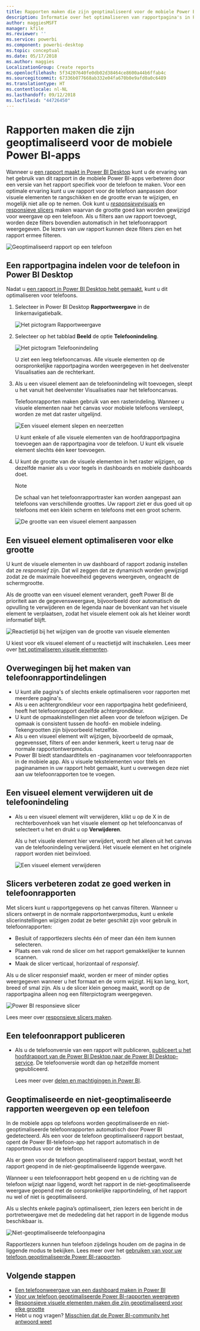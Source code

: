 ```yaml
---
title: Rapporten maken die zijn geoptimaliseerd voor de mobiele Power BI-apps
description: Informatie over het optimaliseren van rapportpagina's in Power BI Desktop voor de mobiele Power BI-apps.
author: maggiesMSFT
manager: kfile
ms.reviewer: ''
ms.service: powerbi
ms.component: powerbi-desktop
ms.topic: conceptual
ms.date: 05/17/2018
ms.author: maggies
LocalizationGroup: Create reports
ms.openlocfilehash: 5f34207640fe0db02d38464ce8600a44b6ffab4c
ms.sourcegitcommit: 67336b077668ab332e04fa670b0e9afd0a0c6489
ms.translationtype: HT
ms.contentlocale: nl-NL
ms.lasthandoff: 09/12/2018
ms.locfileid: "44726450"
---
```

# <a name="create-reports-optimized-for-the-power-bi-phone-apps"></a>Rapporten maken die zijn geoptimaliseerd voor de mobiele Power BI-apps
Wanneer u [een rapport maakt in Power BI Desktop](desktop-report-view.md) kunt u de ervaring van het gebruik van dit rapport in de mobiele Power BI-apps verbeteren door een versie van het rapport specifiek voor de telefoon te maken. Voor een optimale ervaring kunt u uw rapport voor de telefoon aanpassen door visuele elementen te rangschikken en de grootte ervan te wijzigen, en mogelijk niet alle op te nemen. Ook kunt u [*responsieve*visuals](#optimize-a-visual-for-any-size) en [responsieve slicers](#enhance-slicers-to-to-work-well-in-phone-reports) maken waarvan de grootte goed kan worden gewijzigd voor weergave op een telefoon. Als u filters aan uw rapport toevoegt, worden deze filters bovendien automatisch in het telefoonrapport weergegeven. De lezers van uw rapport kunnen deze filters zien en het rapport ermee filteren.

![Geoptimaliseerd rapport op een telefoon](media/desktop-create-phone-report/desktop-create-phone-report-1.png)

## <a name="lay-out-a-report-page-for-the-phone-in-power-bi-desktop"></a>Een rapportpagina indelen voor de telefoon in Power BI Desktop
Nadat u [een rapport in Power BI Desktop hebt gemaakt](desktop-report-view.md), kunt u dit optimaliseren voor telefoons.

1. Selecteer in Power BI Desktop **Rapportweergave** in de linkernavigatiebalk.
   
    ![Het pictogram Rapportweergave](media/desktop-create-phone-report/desktop-create-phone-report-2.png)
2. Selecteer op het tabblad **Beeld** de optie **Telefoonindeling**.  
   
    ![Het pictogram Telefoonindeling](media/desktop-create-phone-report/desktop-create-phone-report-3.png)
   
    U ziet een leeg telefooncanvas. Alle visuele elementen op de oorspronkelijke rapportpagina worden weergegeven in het deelvenster Visualisaties aan de rechterkant.
3. Als u een visueel element aan de telefoonindeling wilt toevoegen, sleept u het vanuit het deelvenster Visualisaties naar het telefooncanvas.
   
    Telefoonrapporten maken gebruik van een rasterindeling. Wanneer u visuele elementen naar het canvas voor mobiele telefoons versleept, worden ze met dat raster uitgelijnd.
   
    ![Een visueel element slepen en neerzetten](media/desktop-create-phone-report/desktop-create-phone-report-4.gif)
   
    U kunt enkele of alle visuele elementen van de hoofdrapportpagina toevoegen aan de rapportpagina voor de telefoon. U kunt elk visuele element slechts één keer toevoegen.
4. U kunt de grootte van de visuele elementen in het raster wijzigen, op dezelfde manier als u voor tegels in dashboards en mobiele dashboards doet.
   
   > [!NOTE]
   > De schaal van het telefoonrapportraster kan worden aangepast aan telefoons van verschillende groottes. Uw rapport ziet er dus goed uit op telefoons met een klein scherm en telefoons met een groot scherm.
   > 
   > 
   
   ![De grootte van een visueel element aanpassen](media/desktop-create-phone-report/desktop-create-phone-report-5.gif)

## <a name="optimize-a-visual-for-any-size"></a>Een visueel element optimaliseren voor elke grootte
U kunt de visuele elementen in uw dashboard of rapport zodanig instellen dat ze *responsief* zijn. Dat wil zeggen dat ze dynamisch worden gewijzigd zodat ze de maximale hoeveelheid gegevens weergeven, ongeacht de schermgrootte. 

Als de grootte van een visueel element verandert, geeft Power BI de prioriteit aan de gegevensweergave, bijvoorbeeld door automatisch de opvulling te verwijderen en de legenda naar de bovenkant van het visuele element te verplaatsen, zodat het visuele element ook als het kleiner wordt informatief blijft.

![Reactietijd bij het wijzigen van de grootte van visuele elementen](media/desktop-create-phone-report/desktop-create-phone-report-6.gif)

U kiest voor elk visueel element of u reactietijd wilt inschakelen. Lees meer over [het optimaliseren visuele elementen](visuals/desktop-create-responsive-visuals.md).

## <a name="considerations-when-creating-phone-report-layouts"></a>Overwegingen bij het maken van telefoonrapportindelingen
* U kunt alle pagina's of slechts enkele optimaliseren voor rapporten met meerdere pagina's. 
* Als u een achtergrondkleur voor een rapportpagina hebt gedefinieerd, heeft het telefoonrapport dezelfde achtergrondkleur.
* U kunt de opmaakinstellingen niet alleen voor de telefoon wijzigen. De opmaak is consistent tussen de hoofd- en mobiele indeling. Tekengrootten zijn bijvoorbeeld hetzelfde.
* Als u een visueel element wilt wijzigen, bijvoorbeeld de opmaak, gegevensset, filters of een ander kenmerk, keert u terug naar de normale rapportontwerpmodus.
* Power BI biedt standaardtitels en -paginanamen voor telefoonrapporten in de mobiele app. Als u visuele tekstelementen voor titels en paginanamen in uw rapport hebt gemaakt, kunt u overwegen deze niet aan uw telefoonrapporten toe te voegen.     

## <a name="remove-a-visual-from-the-phone-layout"></a>Een visueel element verwijderen uit de telefoonindeling
* Als u een visueel element wilt verwijderen, klikt u op de X in de rechterbovenhoek van het visuele element op het telefooncanvas of selecteert u het en drukt u op **Verwijderen**.
  
   Als u het visuele element hier verwijdert, wordt het alleen uit het canvas van de telefoonindeling verwijderd. Het visuele element en het originele rapport worden niet beïnvloed.
  
   ![Een visueel element verwijderen](media/desktop-create-phone-report/desktop-create-phone-report-7.gif)

## <a name="enhance-slicers-to-work-well-in-phone-reports"></a>Slicers verbeteren zodat ze goed werken in telefoonrapporten
Met slicers kunt u rapportgegevens op het canvas filteren. Wanneer u slicers ontwerpt in de normale rapportontwerpmodus, kunt u enkele slicerinstellingen wijzigen zodat ze beter geschikt zijn voor gebruik in telefoonrapporten:

* Besluit of rapportlezers slechts één of meer dan één item kunnen selecteren.
* Plaats een vak rond de slicer om het rapport gemakkelijker te kunnen scannen.
* Maak de slicer verticaal, horizontaal of *responsief*. 

Als u de slicer responsief maakt, worden er meer of minder opties weergegeven wanneer u het formaat en de vorm wijzigt. Hij kan lang, kort, breed of smal zijn. Als u de slicer klein genoeg maakt, wordt op de rapportpagina alleen nog een filterpictogram weergegeven. 

![Power BI responsieve slicer](media/desktop-create-phone-report/desktop-create-phone-report-8.png)

Lees meer over [responsieve slicers maken](power-bi-slicer-filter-responsive.md).

## <a name="publish-a-phone-report"></a>Een telefoonrapport publiceren
* Als u de telefoonversie van een rapport wilt publiceren, [publiceert u het hoofdrapport van de Power BI Desktop naar de Power BI Desktop-service](desktop-upload-desktop-files.md). De telefoonversie wordt dan op hetzelfde moment gepubliceerd.
  
    Lees meer over [delen en machtigingen in Power BI](service-how-to-collaborate-distribute-dashboards-reports.md).

## <a name="view-optimized-and-unoptimized-reports-on-a-phone"></a>Geoptimaliseerde en niet-geoptimaliseerde rapporten weergeven op een telefoon
In de mobiele apps op telefoons worden geoptimaliseerde en niet-geoptimaliseerde telefoonrapporten automatisch door Power BI gedetecteerd. Als een voor de telefoon geoptimaliseerd rapport bestaat, opent de Power BI-telefoon-app het rapport automatisch in de rapportmodus voor de telefoon.

Als er geen voor de telefoon geoptimaliseerd rapport bestaat, wordt het rapport geopend in de niet-geoptimaliseerde liggende weergave.  

Wanneer u een telefoonrapport hebt geopend en u de richting van de telefoon wijzigt naar liggend, wordt het rapport in de niet-geoptimaliseerde weergave geopend met de oorspronkelijke rapportindeling, of het rapport nu wel of niet is geoptimaliseerd.

Als u slechts enkele pagina’s optimaliseert, zien lezers een bericht in de portretweergave met de mededeling dat het rapport in de liggende modus beschikbaar is.

![Niet-geoptimaliseerde telefoonpagina](media/desktop-create-phone-report/desktop-create-phone-report-9.png)

Rapportlezers kunnen hun telefoon zijdelings houden om de pagina in de liggende modus te bekijken. Lees meer over het [gebruiken van voor uw telefoon geoptimaliseerde Power BI-rapporten](consumer/mobile/mobile-apps-view-phone-report.md).

## <a name="next-steps"></a>Volgende stappen
* [Een telefoonweergave van een dashboard maken in Power BI](service-create-dashboard-mobile-phone-view.md)
* [Voor uw telefoon geoptimaliseerde Power BI-rapporten weergeven](consumer/mobile/mobile-apps-view-phone-report.md)
* [Responsieve visuele elementen maken die zijn geoptimaliseerd voor elke grootte](visuals/desktop-create-responsive-visuals.md)
* Hebt u nog vragen? [Misschien dat de Power BI-community het antwoord weet](http://community.powerbi.com/)

